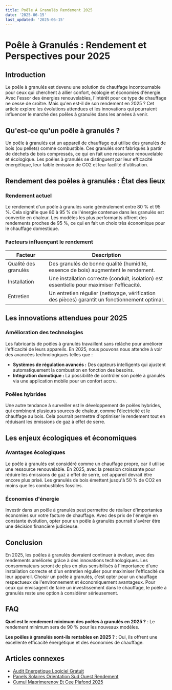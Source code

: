 ```yaml
---
title: Poêle À Granulés Rendement 2025
date: '2025-06-15'
last_updated: '2025-06-15'
---
```


# Poêle à Granulés : Rendement et Perspectives pour 2025

## Introduction

Le poêle à granulés est devenu une solution de chauffage incontournable pour ceux qui cherchent à allier confort, écologie et économies d'énergie. Avec l'essor des énergies renouvelables, l'intérêt pour ce type de chauffage ne cesse de croître. Mais qu'en est-il de son rendement en 2025 ? Cet article explore les évolutions attendues et les innovations qui pourraient influencer le marché des poêles à granulés dans les années à venir.

## Qu'est-ce qu'un poêle à granulés ?

Un poêle à granulés est un appareil de chauffage qui utilise des granulés de bois (ou pellets) comme combustible. Ces granulés sont fabriqués à partir de déchets de bois compressés, ce qui en fait une ressource renouvelable et écologique. Les poêles à granulés se distinguent par leur efficacité énergétique, leur faible émission de CO2 et leur facilité d'utilisation.

## Rendement des poêles à granulés : État des lieux

### Rendement actuel

Le rendement d'un poêle à granulés varie généralement entre 80 % et 95 %. Cela signifie que 80 à 95 % de l'énergie contenue dans les granulés est convertie en chaleur. Les modèles les plus performants offrent des rendements proches de 95 %, ce qui en fait un choix très économique pour le chauffage domestique.

### Facteurs influençant le rendement

| Facteur              | Description                                                  |
|---------------------|--------------------------------------------------------------|
| Qualité des granulés | Des granulés de bonne qualité (humidité, essence de bois) augmentent le rendement. |
| Installation         | Une installation correcte (conduit, isolation) est essentielle pour maximiser l'efficacité. |
| Entretien            | Un entretien régulier (nettoyage, vérification des pièces) garantit un fonctionnement optimal. |

## Les innovations attendues pour 2025

### Amélioration des technologies

Les fabricants de poêles à granulés travaillent sans relâche pour améliorer l'efficacité de leurs appareils. En 2025, nous pouvons nous attendre à voir des avancées technologiques telles que :

- **Systèmes de régulation avancés :** Des capteurs intelligents qui ajustent automatiquement la combustion en fonction des besoins.
- **Intégration domotique :** La possibilité de contrôler son poêle à granulés via une application mobile pour un confort accru.
  
### Poêles hybrides

Une autre tendance à surveiller est le développement de poêles hybrides, qui combinent plusieurs sources de chaleur, comme l’électricité et le chauffage au bois. Cela pourrait permettre d'optimiser le rendement tout en réduisant les émissions de gaz à effet de serre.

## Les enjeux écologiques et économiques

### Avantages écologiques

Le poêle à granulés est considéré comme un chauffage propre, car il utilise une ressource renouvelable. En 2025, avec la pression croissante pour réduire les émissions de gaz à effet de serre, cet appareil devrait être encore plus prisé. Les granulés de bois émettent jusqu'à 50 % de CO2 en moins que les combustibles fossiles.

### Économies d'énergie

Investir dans un poêle à granulés peut permettre de réaliser d'importantes économies sur votre facture de chauffage. Avec des prix de l'énergie en constante évolution, opter pour un poêle à granulés pourrait s'avérer être une décision financière judicieuse.

## Conclusion

En 2025, les poêles à granulés devraient continuer à évoluer, avec des rendements améliorés grâce à des innovations technologiques. Les consommateurs seront de plus en plus sensibilisés à l'importance d'une installation correcte et d'un entretien régulier pour maximiser l'efficacité de leur appareil. Choisir un poêle à granulés, c'est opter pour un chauffage respectueux de l'environnement et économiquement avantageux. Pour ceux qui envisagent de faire un investissement dans le chauffage, le poêle à granulés reste une option à considérer sérieusement.

## FAQ
**Quel est le rendement minimum des poêles à granulés en 2025 ?**
: Le rendement minimum sera de 90 % pour les nouveaux modèles.

**Les poêles à granulés sont-ils rentables en 2025 ?**
: Oui, ils offrent une excellente efficacité énergétique et des économies de chauffage.

## Articles connexes
- [Audit Energetique Logiciel Gratuit](/audit-energetique-logiciel-gratuit/)
- [Panels Solaires Orientation Sud Ouest Rendement](/panels-solaires-orientation-sud-ouest-rendement/)
- [Cumul Maprimerenov Et Cee Plafond 2025](/cumul-maprimerenov-et-cee-plafond-2025/)


<script type="application/ld+json">
{
  "@context": "https://schema.org",
  "@type": "FAQPage",
  "mainEntity": [
    {
      "@type": "Question",
      "name": "Quel est le rendement minimum des poêles à granulés en 2025 ?",
      "acceptedAnswer": {
        "@type": "Answer",
        "text": "Le rendement minimum sera de 90 % pour les nouveaux modèles."
      }
    },
    {
      "@type": "Question",
      "name": "Les poêles à granulés sont-ils rentables en 2025 ?",
      "acceptedAnswer": {
        "@type": "Answer",
        "text": "Oui, ils offrent une excellente efficacité énergétique et des économies de chauffage."
      }
    }
  ]
}
</script>